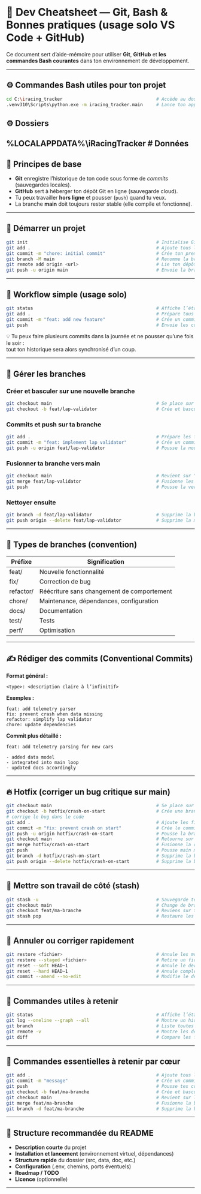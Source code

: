 # 🧭 Dev Cheatsheet — Git, Bash & Bonnes pratiques (usage solo VS Code + GitHub)

Ce document sert d’aide-mémoire pour utiliser **Git**, **GitHub** et **les commandes Bash courantes** dans ton environnement de développement.

---

## ⚙️ Commandes Bash utiles pour ton projet

```bash
cd C:\iracing_tracker                                   # Accède au dossier principal du projet sur ton disque
.venv310\Scripts\python.exe -m iracing_tracker.main     # Lance ton application avec l'environnement virtuel Python (interpréteur du venv)
```
## ⚙️ Dossiers
%LOCALAPPDATA%\iRacingTracker                           # Données
---

## 🚀 Principes de base

- **Git** enregistre l’historique de ton code sous forme de *commits* (sauvegardes locales).  
- **GitHub** sert à héberger ton dépôt Git en ligne (sauvegarde cloud).  
- Tu peux travailler **hors ligne** et pousser (`push`) quand tu veux.  
- La branche **main** doit toujours rester stable (elle compile et fonctionne).

---

## 💾 Démarrer un projet

```bash
git init                                                # Initialise Git dans le dossier courant (crée le dossier caché .git)
git add .                                               # Ajoute tous les fichiers actuels à la zone de préparation (stage)
git commit -m "chore: initial commit"                   # Crée ton premier commit avec un message descriptif
git branch -M main                                      # Renomme la branche actuelle en "main" (branche principale standard)
git remote add origin <url>                             # Lie ton dépôt local au dépôt distant sur GitHub (SSH ou HTTPS)
git push -u origin main                                 # Envoie la branche "main" sur GitHub et établit le lien de suivi (-u = une seule fois)
```

---

## 🔁 Workflow simple (usage solo)

```bash
git status                                              # Affiche l’état des fichiers modifiés ou non suivis
git add .                                               # Prépare tous les changements pour le prochain commit
git commit -m "feat: add new feature"                   # Crée un commit local avec un message clair
git push                                                # Envoie les commits sur GitHub (optionnel, quand tu veux)
```

💡 Tu peux faire plusieurs commits dans la journée et ne pousser qu’une fois le soir :  
tout ton historique sera alors synchronisé d’un coup.

---

## 🌿 Gérer les branches

### Créer et basculer sur une nouvelle branche
```bash
git checkout main                                       # Se place sur la branche principale "main"
git checkout -b feat/lap-validator                      # Crée et bascule sur une branche "feat/lap-validator"
```

### Commits et push sur ta branche
```bash
git add .                                               # Prépare les fichiers modifiés
git commit -m "feat: implement lap validator"           # Crée un commit avec un message clair
git push -u origin feat/lap-validator                   # Pousse la nouvelle branche sur GitHub et établit le suivi
```

### Fusionner ta branche vers main
```bash
git checkout main                                       # Revient sur "main"
git merge feat/lap-validator                            # Fusionne les changements de ta branche dans "main"
git push                                                # Pousse la version mise à jour de "main" sur GitHub
```

### Nettoyer ensuite
```bash
git branch -d feat/lap-validator                        # Supprime la branche localement
git push origin --delete feat/lap-validator             # Supprime la même branche sur GitHub
```

---

## 🧩 Types de branches (convention)

| Préfixe | Signification |
|----------|---------------|
| feat/     | Nouvelle fonctionnalité |
| fix/      | Correction de bug |
| refactor/ | Réécriture sans changement de comportement |
| chore/    | Maintenance, dépendances, configuration |
| docs/     | Documentation |
| test/     | Tests |
| perf/     | Optimisation |

---

## ✍️ Rédiger des commits (Conventional Commits)

**Format général :**
```
<type>: <description claire à l’infinitif>
```

**Exemples :**
```
feat: add telemetry parser
fix: prevent crash when data missing
refactor: simplify lap validator
chore: update dependencies
```

**Commit plus détaillé :**
```
feat: add telemetry parsing for new cars

- added data model
- integrated into main loop
- updated docs accordingly
```

---

## 🔥 Hotfix (corriger un bug critique sur main)

```bash
git checkout main                                       # Se place sur "main"
git checkout -b hotfix/crash-on-start                   # Crée une branche hotfix pour corriger le bug
# corrige le bug dans le code
git add .                                               # Ajoute les fichiers corrigés
git commit -m "fix: prevent crash on start"             # Crée le commit de correction
git push -u origin hotfix/crash-on-start                # Pousse la branche hotfix sur GitHub
git checkout main                                       # Retourne sur main
git merge hotfix/crash-on-start                         # Fusionne la correction dans main
git push                                                # Pousse main mise à jour sur GitHub
git branch -d hotfix/crash-on-start                     # Supprime la branche locale
git push origin --delete hotfix/crash-on-start          # Supprime la branche sur GitHub
```

---

## 🧰 Mettre son travail de côté (stash)

```bash
git stash -u                                            # Sauvegarde temporairement les changements en cours (y compris les fichiers non suivis)
git checkout main                                       # Change de branche pour corriger un bug ailleurs
git checkout feat/ma-branche                            # Reviens sur ta branche de travail
git stash pop                                           # Restaure les changements sauvegardés
```

---

## 🧹 Annuler ou corriger rapidement

```bash
git restore <fichier>                                   # Annule les modifications non stagées (non ajoutées)
git restore --staged <fichier>                          # Retire un fichier de la zone de préparation
git reset --soft HEAD~1                                 # Annule le dernier commit mais garde les fichiers modifiés
git reset --hard HEAD~1                                 # Annule complètement le dernier commit + les changements
git commit --amend --no-edit                            # Modifie le dernier commit sans changer le message
```

---

## 🔎 Commandes utiles à retenir

```bash
git status                                              # Affiche l’état actuel du dépôt
git log --oneline --graph --all                         # Montre un historique graphique compact
git branch                                              # Liste toutes les branches locales
git remote -v                                           # Montre les dépôts distants configurés
git diff                                                # Compare les fichiers modifiés avec le dernier commit
```

---

## 🧠 Commandes essentielles à retenir par cœur

```bash
git add .                                               # Ajoute tous les fichiers modifiés à la zone de préparation
git commit -m "message"                                 # Crée un commit local avec un message descriptif
git push                                                # Pousse tes commits sur GitHub
git checkout -b feat/ma-branche                         # Crée et bascule sur une nouvelle branche
git checkout main                                       # Revient sur la branche principale
git merge feat/ma-branche                               # Fusionne la branche de travail dans main
git branch -d feat/ma-branche                           # Supprime la branche locale une fois fusionnée
```

---

## 📘 Structure recommandée du README

- **Description courte** du projet  
- **Installation et lancement** (environnement virtuel, dépendances)  
- **Structure rapide** du dossier (src, data, doc, etc.)  
- **Configuration** (.env, chemins, ports éventuels)  
- **Roadmap / TODO**  
- **Licence** (optionnelle)

---
